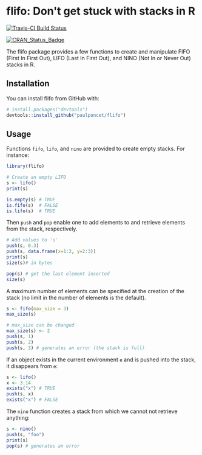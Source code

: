 # flifo: Don't get stuck with stacks in R

[![Travis-CI Build Status](https://travis-ci.org/paulponcet/flifo.svg?branch=master)](https://travis-ci.org/paulponcet/flifo)

[![CRAN\_Status\_Badge](http://www.r-pkg.org/badges/version/flifo)](http://cran.r-project.org/package=flifo)

The flifo package provides a few functions to create and manipulate FIFO (First In First Out), LIFO (Last In First Out), and NINO (Not In or Never Out) stacks in R.


## Installation

You can install flifo from GitHub with:

```R
# install.packages("devtools")
devtools::install_github("paulponcet/flifo")
```

## Usage

Functions `fifo`, `lifo`, and `nino` are provided to 
create empty stacks. For instance: 

```R
library(flifo)

# Create an empty LIFO
s <- lifo()
print(s)

is.empty(s) # TRUE
is.fifo(s)  # FALSE
is.lifo(s)  # TRUE
```

Then `push` and `pop` enable one to add elements to and retrieve 
elements from the stack, respectively. 

```R
# Add values to 's'
push(s, 0.3)
push(s, data.frame(x=1:2, y=2:3))
print(s)
size(s)# in bytes

pop(s) # get the last element inserted
size(s)
```

A maximum number of elements can be specified at the creation of the stack (no limit in the number of elements is the default). 

```R
s <- fifo(max_size = 3)
max_size(s)

# max_size can be changed
max_size(s) <- 2
push(s, 1)
push(s, 2)
push(s, 3) # generates an error (the stack is full)
```

If an object exists in the current environment `e` and is pushed into the stack, it disappears from `e`: 

```R
s <- lifo()
x <- 3.14
exists("x") # TRUE
push(s, x)
exists("x") # FALSE
```

The `nino` function creates a stack from which we cannot not retrieve anything: 


```R
s <- nino()
push(s, "foo")
print(s)
pop(s) # generates an error
```
